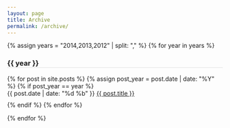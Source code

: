 ```yaml
---
layout: page
title: Archive
permalink: /archive/
---
```


{% assign years = "2014,2013,2012" | split: "," %}
{% for year in years %}
  <h3 style="border-bottom: 1px solid #e0e0e0">{{ year }}</h3>
  <ul style="margin-left: 0px; padding-left: 0px; list-style: none">
    {% for post in site.posts %}
      {% assign post_year = post.date | date: "%Y" %}
      {% if post_year == year %}
        <li style="padding-bottom:10px">
          <span class="post-meta">{{ post.date | date: "%d %b" }}</span>
          <a class="post-link post-title" href="{{ post.url }}">{{ post.title }}</a>
        </li>
      {% endif %}
    {% endfor %}
  </ul>
{% endfor %}

